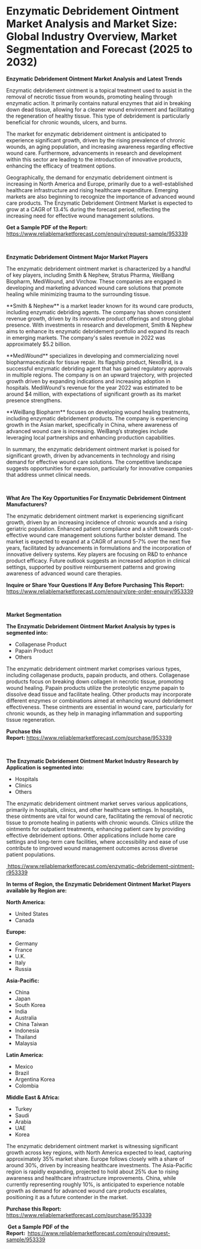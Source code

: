 <p><h1>Enzymatic Debridement Ointment Market Analysis and Market Size: Global Industry Overview, Market Segmentation and Forecast (2025 to 2032)</h1></p><p><strong>Enzymatic Debridement Ointment Market Analysis and Latest Trends</strong></p>
<p><p>Enzymatic debridement ointment is a topical treatment used to assist in the removal of necrotic tissue from wounds, promoting healing through enzymatic action. It primarily contains natural enzymes that aid in breaking down dead tissue, allowing for a cleaner wound environment and facilitating the regeneration of healthy tissue. This type of debridement is particularly beneficial for chronic wounds, ulcers, and burns.</p><p>The market for enzymatic debridement ointment is anticipated to experience significant growth, driven by the rising prevalence of chronic wounds, an aging population, and increasing awareness regarding effective wound care. Furthermore, advancements in research and development within this sector are leading to the introduction of innovative products, enhancing the efficacy of treatment options.</p><p>Geographically, the demand for enzymatic debridement ointment is increasing in North America and Europe, primarily due to a well-established healthcare infrastructure and rising healthcare expenditure. Emerging markets are also beginning to recognize the importance of advanced wound care products. The Enzymatic Debridement Ointment Market is expected to grow at a CAGR of 13.4% during the forecast period, reflecting the increasing need for effective wound management solutions.</p></p>
<p><strong>Get a Sample PDF of the Report:&nbsp;</strong> <a href="https://www.reliablemarketforecast.com/enquiry/request-sample/953339?utm_campaign=2890&utm_medium=2&utm_source=Github&utm_content=ia&utm_term=19042025&utm_id=enzymatic-debridement-ointment">https://www.reliablemarketforecast.com/enquiry/request-sample/953339</a></p>
<p>&nbsp;</p>
<p><strong>Enzymatic Debridement Ointment Major Market Players</strong></p>
<p><p>The enzymatic debridement ointment market is characterized by a handful of key players, including Smith & Nephew, Stratus Pharma, WeiBang Biopharm, MediWound, and Virchow. These companies are engaged in developing and marketing advanced wound care solutions that promote healing while minimizing trauma to the surrounding tissue.</p><p>**Smith & Nephew** is a market leader known for its wound care products, including enzymatic debriding agents. The company has shown consistent revenue growth, driven by its innovative product offerings and strong global presence. With investments in research and development, Smith & Nephew aims to enhance its enzymatic debridement portfolio and expand its reach in emerging markets. The company's sales revenue in 2022 was approximately $5.2 billion.</p><p>**MediWound** specializes in developing and commercializing novel biopharmaceuticals for tissue repair. Its flagship product, NexoBrid, is a successful enzymatic debriding agent that has gained regulatory approvals in multiple regions. The company is on an upward trajectory, with projected growth driven by expanding indications and increasing adoption in hospitals. MediWound's revenue for the year 2022 was estimated to be around $4 million, with expectations of significant growth as its market presence strengthens.</p><p>**WeiBang Biopharm** focuses on developing wound healing treatments, including enzymatic debridement products. The company is experiencing growth in the Asian market, specifically in China, where awareness of advanced wound care is increasing. WeiBang’s strategies include leveraging local partnerships and enhancing production capabilities.</p><p>In summary, the enzymatic debridement ointment market is poised for significant growth, driven by advancements in technology and rising demand for effective wound care solutions. The competitive landscape suggests opportunities for expansion, particularly for innovative companies that address unmet clinical needs.</p></p>
<p>&nbsp;</p>
<p><strong>What Are The Key Opportunities For Enzymatic Debridement Ointment Manufacturers?</strong></p>
<p><p>The enzymatic debridement ointment market is experiencing significant growth, driven by an increasing incidence of chronic wounds and a rising geriatric population. Enhanced patient compliance and a shift towards cost-effective wound care management solutions further bolster demand. The market is expected to expand at a CAGR of around 5-7% over the next five years, facilitated by advancements in formulations and the incorporation of innovative delivery systems. Key players are focusing on R&D to enhance product efficacy. Future outlook suggests an increased adoption in clinical settings, supported by positive reimbursement patterns and growing awareness of advanced wound care therapies.</p></p>
<p><strong>Inquire or Share Your Questions If Any Before Purchasing This Report:</strong> <a href="https://www.reliablemarketforecast.com/enquiry/pre-order-enquiry/953339?utm_campaign=2890&utm_medium=2&utm_source=Github&utm_content=ia&utm_term=19042025&utm_id=enzymatic-debridement-ointment">https://www.reliablemarketforecast.com/enquiry/pre-order-enquiry/953339</a></p>
<p>&nbsp;</p>
<p><strong>Market Segmentation</strong></p>
<p><strong>The Enzymatic Debridement Ointment Market Analysis by types is segmented into:</strong></p>
<p><ul><li>Collagenase Product</li><li>Papain Product</li><li>Others</li></ul></p>
<p><p>The enzymatic debridement ointment market comprises various types, including collagenase products, papain products, and others. Collagenase products focus on breaking down collagen in necrotic tissue, promoting wound healing. Papain products utilize the proteolytic enzyme papain to dissolve dead tissue and facilitate healing. Other products may incorporate different enzymes or combinations aimed at enhancing wound debridement effectiveness. These ointments are essential in wound care, particularly for chronic wounds, as they help in managing inflammation and supporting tissue regeneration.</p></p>
<p><strong>Purchase this Report:&nbsp;</strong><a href="https://www.reliablemarketforecast.com/purchase/953339?utm_campaign=2890&utm_medium=2&utm_source=Github&utm_content=ia&utm_term=19042025&utm_id=enzymatic-debridement-ointment">https://www.reliablemarketforecast.com/purchase/953339</a></p>
<p>&nbsp;</p>
<p><strong>The Enzymatic Debridement Ointment Market Industry Research by Application is segmented into:</strong></p>
<p><ul><li>Hospitals</li><li>Clinics</li><li>Others</li></ul></p>
<p><p>The enzymatic debridement ointment market serves various applications, primarily in hospitals, clinics, and other healthcare settings. In hospitals, these ointments are vital for wound care, facilitating the removal of necrotic tissue to promote healing in patients with chronic wounds. Clinics utilize the ointments for outpatient treatments, enhancing patient care by providing effective debridement options. Other applications include home care settings and long-term care facilities, where accessibility and ease of use contribute to improved wound management outcomes across diverse patient populations.</p></p>
<p><a href="https://www.reliablemarketforecast.com/enzymatic-debridement-ointment-r953339?utm_campaign=2890&utm_medium=2&utm_source=Github&utm_content=ia&utm_term=19042025&utm_id=enzymatic-debridement-ointment">&nbsp;https://www.reliablemarketforecast.com/enzymatic-debridement-ointment-r953339</a></p>
<p><strong>In terms of Region, the Enzymatic Debridement Ointment Market Players available by Region are:</strong></p>
<p>
    <p> <strong> North America: </strong>
        <ul>
            <li>United States</li>
            <li>Canada</li>
        </ul>
        </p> 
    <p> <strong> Europe: </strong>
        <ul>
            <li>Germany</li>
            <li>France</li>
            <li>U.K.</li>
            <li>Italy</li>
            <li>Russia</li>
        </ul>
        </p> 
    <p> <strong> Asia-Pacific: </strong>
        <ul>
            <li>China</li>
            <li>Japan</li>
            <li>South Korea</li>
            <li>India</li>
            <li>Australia</li>
            <li>China Taiwan</li>
            <li>Indonesia</li>
            <li>Thailand</li>
            <li>Malaysia</li>
        </ul>
        </p> 
    <p> <strong> Latin America: </strong>
        <ul>
            <li>Mexico</li>
            <li>Brazil</li>
            <li>Argentina Korea</li>
            <li>Colombia</li>
        </ul>
        </p> 
    <p> <strong> Middle East & Africa: </strong>
        <ul>
            <li>Turkey</li>
            <li>Saudi</li>
            <li>Arabia</li>
            <li>UAE</li>
            <li>Korea</li>
        </ul>
    </p>
    </p>
<p><p>The enzymatic debridement ointment market is witnessing significant growth across key regions, with North America expected to lead, capturing approximately 35% market share. Europe follows closely with a share of around 30%, driven by increasing healthcare investments. The Asia-Pacific region is rapidly expanding, projected to hold about 25% due to rising awareness and healthcare infrastructure improvements. China, while currently representing roughly 10%, is anticipated to experience notable growth as demand for advanced wound care products escalates, positioning it as a future contender in the market.</p></p>
<p><strong>Purchase this Report: </strong><a href="https://www.reliablemarketforecast.com/purchase/953339?utm_campaign=2890&utm_medium=2&utm_source=Github&utm_content=ia&utm_term=19042025&utm_id=enzymatic-debridement-ointment">https://www.reliablemarketforecast.com/purchase/953339</a></p>
<p>&nbsp;<strong>Get a Sample PDF of the Report:&nbsp;&nbsp;</strong><a href="https://www.reliablemarketforecast.com/enquiry/request-sample/953339?utm_campaign=2890&utm_medium=2&utm_source=Github&utm_content=ia&utm_term=19042025&utm_id=enzymatic-debridement-ointment">https://www.reliablemarketforecast.com/enquiry/request-sample/953339</a></p>
<p><strong></strong></p>
<p><p></p><p></p><p></p></p>
